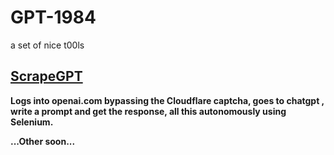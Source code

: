 
# GPT-1984
 
 a set of nice t00ls 
 
## [ScrapeGPT](https://github.com/0ut0flin3/GPT-1984/tree/main/ScrapeGPT)
**Logs into openai.com bypassing the Cloudflare captcha, goes to chatgpt , write a prompt and get the response, all this autonomously using Selenium.**


**...Other soon...**
